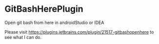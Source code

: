 # GitBashHerePlugin
Open git bash from here in androidStudio or IDEA

Please visit https://plugins.jetbrains.com/plugin/21517-gitbashopenhere to see what I can do.
